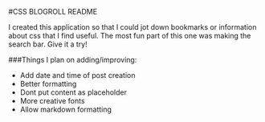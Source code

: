 #CSS BLOGROLL README

I created this application so that I could jot down bookmarks or information about css that I find useful. The most fun part of this one was making the search bar. Give it a try!

###Things I plan on adding/improving:

* Add date and time of post creation
* Better formatting
* Dont put content as placeholder
* More creative fonts
* Allow markdown formatting